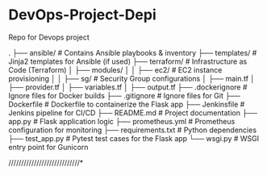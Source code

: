 # DevOps-Project-Depi
Repo for Devops project

.
├── ansible/            # Contains Ansible playbooks & inventory
├── templates/          # Jinja2 templates for Ansible (if used)
├── terraform/          # Infrastructure as Code (Terraform)
│   ├── modules/
│   │   ├── ec2/        # EC2 instance provisioning
│   │   ├── sg/         # Security Group configurations
│   ├── main.tf
│   ├── provider.tf
│   ├── variables.tf
│   ├── output.tf
├── .dockerignore       # Ignore files for Docker builds
├── .gitignore          # Ignore files for Git
├── Dockerfile          # Dockerfile to containerize the Flask app
├── Jenkinsfile         # Jenkins pipeline for CI/CD
├── README.md           # Project documentation
├── app.py              # Flask application logic
├── prometheus.yml      # Prometheus configuration for monitoring
├── requirements.txt    # Python dependencies
├── test_app.py         # Pytest test cases for the Flask app
└── wsgi.py             # WSGI entry point for Gunicorn

////////////////////////////*